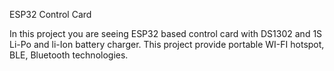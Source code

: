  ESP32 Control Card
 
 In this project you are seeing ESP32 based control card with DS1302 and 1S Li-Po and li-Ion battery charger. This project provide portable WI-FI hotspot, BLE, Bluetooth technologies.
 
 
